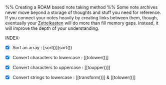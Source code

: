 %% Creating a ROAM based note taking method
%% Some note archives never move beyond a storage of thoughts and stuff you need for reference. If you connect your notes heavily by creating links between them, though, eventually your [Zettelkasten](Zettelkasten) will do more than fill memory gaps. Instead, it will improve the depth of your understanding.

INDEX:

- [X] Sort an array                             : [sort()](sort(\))
- [X] Convert characters to lowercase           : [[tolower()]]
- [X] Convert characters to uppercase           : [[toupper()]]
- [X] Convert strings to lowercase              : [[transform()]] & [[tolower()]]



